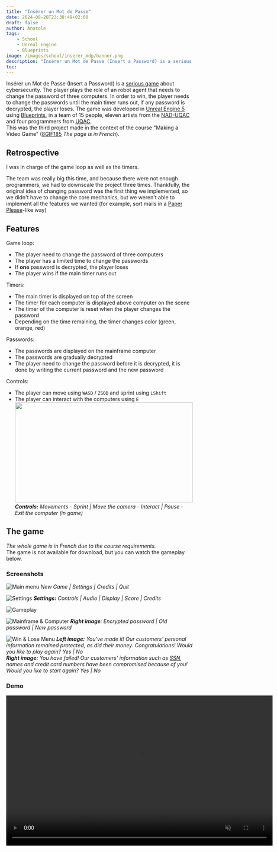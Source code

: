 ```yaml
---
title: "Insérer un Mot de Passe"
date: 2024-08-28T23:38:49+02:00
draft: false
author: Anatole
tags:
    - School
    - Unreal Engine
    - Blueprints
image: /images/school/inserer_mdp/banner.png
description: "Insérer un Mot de Passe (Insert a Password) is a serious game about cybersecurity."
toc:
---
```


Insérer un Mot de Passe (Insert a Password) is a [serious game](https://en.wikipedia.org/wiki/Serious_game) about cybersecurity. The player plays the role of an robot agent that needs to change the password of three computers. In order to win, the player needs to change the passwords until the main timer runs out, if any password is decrypted, the player loses. The game was developed in [Unreal Engine 5](https://www.unrealengine.com/unreal-engine-5) using [Blueprints](https://dev.epicgames.com/documentation/unreal-engine/blueprints-visual-scripting-in-unreal-engine), in a team of 15 people, eleven artists from the [NAD-UQAC](https://www.nad.ca/) and four programmers from [UQAC](https://www.uqac.ca). <br>
This was the third project made in the context of the course "Making a Video Game" ([8GIF185](https://programmes.uqac.ca/8GIF185) *The page is in French*).

## Retrospective
I was in charge of the game loop as well as the timers.

The team was really big this time, and because there were not enough programmers, we had to downscale the project three times. Thankfully, the original idea of changing password was the first thing we implemented, so we didn't have to change the core mechanics, but we weren't able to implement all the features we wanted (for example, sort mails in a [Paper Please](https://papersplea.se)-like way)

## Features
Game loop:
- The player need to change the password of three computers
- The player has a limited time to change the passwords
- If **one** password is decrypted, the player loses
- The player wins if the main timer runs out

Timers:
- The main timer is displayed on top of the screen
- The timer for each computer is displayed above computer on the scene
- The timer of the computer is reset when the player changes the password
- Depending on the time remaining, the timer changes color (green, orange, red)

Passwords:
- The passwords are displayed on the mainframe computer
- The passwords are gradually decrypted
- The player need to change the password before it is decrypted, it is done by writing the current password and the new password

Controls:
- The player can move using `WASD` / `ZSQD` and sprint using `LShift`
- The player can interact with the computers using `E` <br>
<img src="/images/school/inserer_mdp/screens/controls.png" width="480" height="270"/> <br>
***Controls:** Movements - Sprint | Move the camera - Interact | Pause - Exit the computer (in game)*

## The game
*The whole game is in French due to the course requirements.* <br>
The game is not available for download, but you can watch the gameplay below.

### Screenshots

![Main menu](/images/school/inserer_mdp/screens/main_menu.png "Main menu")
*New Game | Settings | Credits | Quit*

![Settings](/images/school/inserer_mdp/screens/settings.png "Settings")
***Settings:** Controls | Audio | Display | Score | Credits*

![Gameplay](/images/school/inserer_mdp/screens/gameplay.png "Gameplay")

![Mainframe & Computer](/images/school/inserer_mdp/screens/mainframe_computer.png "Mainframe & Computer")
***Right image**: Encrypted password | Old password | New password*

![Win & Lose Menu](/images/school/inserer_mdp/screens/win_lose_menu.png "Win & Lose Menu")
***Left image:** You've made it! Our customers' personal information remained protected, as did their money. Congratulations! Would you like to play again? Yes | No* <br>
***Right image:** You have failed! Our customers' information such as <span title="Social Security Number" style="text-decoration: underline;">SSN</span>, names and credit card numbers have been compromised because of you! Would you like to start again? Yes | No*

### Demo
<video width="720" height="405" controls muted>
    <source src="/images/school/inserer_mdp/vid/demo.mp4" type="video/mp4">
    Your browser does not support the video tag.
    You can download the video <a href="/images/school/inserer_mdp/vid/demo.mp4">here</a>.
</video>
